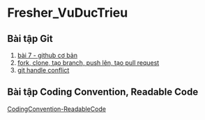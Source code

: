 # Fresher_VuDucTrieu

## Bài tập Git
1. [bài 7 - github cơ bản](https://github.com/vutrieuIT/blog)
2. [fork, clone, tạo branch, push lên, tạo pull request](https://github.com/vutrieuIT/Integrating_machine_learning_into_Android_applications)
3. [git handle conflict](https://github.com/vutrieuIT/handler_conflict)

## Bài tập Coding Convention, Readable Code
[CodingConvention-ReadableCode](https://github.com/vutrieuIT/CodingConvention-ReadableCode)
